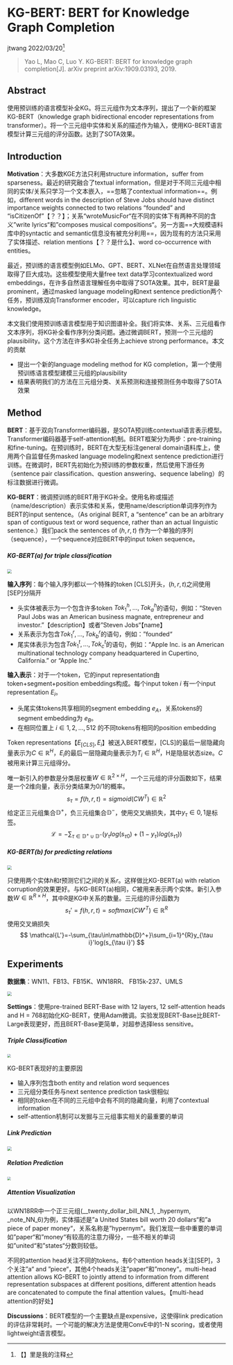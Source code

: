 # KG-BERT: BERT for Knowledge Graph Completion

jtwang	2022/03/20[^1]

[^1]: 【】里是我的注释

> Yao L, Mao C, Luo Y. KG-BERT: BERT for knowledge graph completion[J]. arXiv preprint arXiv:1909.03193, 2019.

## Abstract

使用预训练的语言模型补全KG。将三元组作为文本序列，提出了一个新的框架KG-BERT（knowledge graph bidirectional encoder representations from transformer）。将一个三元组中实体和关系的描述作为输入，使用KG-BERT语言模型计算三元组的评分函数。达到了SOTA效果。



## Introduction

**Motivation**：大多数KGE方法只利用structure information，suffer from sparseness。最近的研究融合了textual information，但是对于不同三元组中相同的实体/关系只学习一个文本嵌入，==忽略了contextual information==。例如，different words in the description of Steve Jobs should have distinct importance weights connected to two relations “founded” and “isCitizenOf”【？？】；关系“wroteMusicFor“在不同的实体下有两种不同的含义”write lyrics“和”composes musical compositions“。另一方面==大规模语料库中的syntactic and semantic信息没有被充分利用==，因为现有的方法只采用了实体描述、relation mentions【？？是什么】、word co-occurrence with entities。

最近，预训练的语言模型例如ELMo、GPT、BERT、XLNet在自然语言处理领域取得了巨大成功。这些模型使用大量free text data学习contextualized word embeddings，在许多自然语言理解任务中取得了SOTA效果。其中，BERT是最prominent，通过masked language modeling和next sentence prediction两个任务，预训练双向Transformer encoder，可以capture rich linguistic knowledge。

本文我们使用预训练语言模型用于知识图谱补全。我们将实体、关系、三元组看作文本序列，将KG补全看作序列分类问题。通过微调BERT，预测一个三元组的plausibility。这个方法在许多KG补全任务上achieve strong performance。本文的贡献

- 提出一个新的language modeling method for KG completion，第一个使用预训练语言模型建模三元组的plausibility
- 结果表明我们的方法在三元组分类、关系预测和连接预测任务中取得了SOTA效果



## Method

**BERT**：基于双向Transformer编码器，是SOTA预训练contextual语言表示模型。Transformer编码器基于self-attention机制。BERT框架分为两步：pre-training和fine-tuning。在预训练时，BERT在大型无标注general domain语料库上，使用两个自监督任务masked language modeling和next sentence prediction进行训练。在微调时，BERT先初始化为预训练的参数权重，然后使用下游任务（sentence pair classification、question answering、sequence labeling）的标注数据进行微调。

**KG-BERT**：微调预训练的BERT用于KG补全。使用名称或描述（name/description）表示实体和关系，使用name/description单词序列作为BERT的input sentence。（As original BERT, a “sentence” can be an arbitrary span of contiguous text or word sequence, rather than an actual linguistic sentence.）我们pack the sentences of $(h,r,t)$ 作为一个单独的序列（sequence），一个sequence对应BERT中的input token sequence。

##### KG-BERT(a) for triple classification

<img src=".\fig\KG-BERT\1.png" style="zoom:60%;" />

**输入序列**：每个输入序列都以一个特殊的token [CLS]开头，$(h,r,t)$之间使用[SEP]分隔开

- 头实体被表示为一个包含许多token $Tok_1^h,...,Tok_a^h$的语句，例如：“Steven Paul Jobs was an American business magnate, entrepreneur and investor.”【description】或者”Steven Jobs“【name】
- 关系表示为包含$Tok_1^r,...,Tok_b^r$的语句，例如：”founded“
- 尾实体表示为包含$Tok_1^t,...,Tok_c^t$的语句，例如：“Apple Inc. is an American multinational technology company headquartered in Cupertino, California.” or “Apple Inc.”

**输入表示**：对于一个token，它的input representation由token+segment+position embeddings构成。每个input token $i$ 有一个input representation $E_i$。

- 头尾实体tokens共享相同的segment embedding $e_A$，关系tokens的segment embedding为 $e_B$。
- 在相同位置上 $i\in {1,2,...,512}$ 的不同tokens有相同的position embedding

Token representations【$E_{[CLS]},E_i$】被送入BERT模型，[CLS]的最后一层隐藏向量表示为$C\in \mathbb{R}^H$，$E_i$的最后一层隐藏向量表示为$T_i \in \mathbb{R}^H$，H是隐层状态size。$C$被用来计算三元组得分。

唯一新引入的参数是分类层权重$W\in \mathbb{R}^{2\times H}$，一个三元组的评分函数如下，结果是一个2维向量，表示分类结果为0/1的概率。
$$
s_\tau = f(h,r,t)=sigmoid(CW^T)\in\mathbb{R}^2
$$
给定正三元组集合$\mathbb{D}^+$，负三元组集合$\mathbb{D}^-$，使用交叉熵损失，其中$y_\tau\in{0,1}$是标签。
$$
\mathcal{L}=-\sum_{\tau\in\mathbb{D}^+\cup\mathbb{D}^-}(y_\tau log(s_{\tau 0})+(1-y_\tau)log(s_{\tau 1}))
$$

##### KG-BERT(b) for predicting relations

<img src=".\fig\KG-BERT\2.png" style="zoom:60%;" />

只使用两个实体$h$和$t$预测它们之间的关系$r$。这样做比KG-BERT(a) with relation corruption的效果更好。与KG-BERT(a)相同，$C$被用来表示两个实体。新引入参数$W\in \mathbb{R}^{R\times H}$，其中R是KG中关系的数量。三元组的评分函数为
$$
s_\tau'=f(h,r,t)=softmax (CW'^T)\in \mathbb{R}^R
$$
使用交叉熵损失
$$
\mathcal{L'}=-\sum_{\tau\in\mathbb{D}^+}\sum_{i=1}^{R}y_{\tau i}'log(s_{\tau i}')
$$

## Experiments

**数据集**：WN11、FB13、FB15K、WN18RR、 FB15k-237、UMLS

<img src=".\fig\KG-BERT\3.png" style="zoom:60%;" />

**Settings**：使用pre-trained BERT-Base with 12 layers, 12 self-attention heads and H = 768初始化KG-BERT，使用Adam微调。实验发现BERT-Base比BERT-Large表现更好，而且BERT-Base更简单，对超参选择less sensitive。

##### Triple Classification

<img src=".\fig\KG-BERT\4.png" style="zoom:50%;" />

KG-BERT表现好的主要原因

- 输入序列包含both entity and relation word sequences
- 三元组分类任务与next sentence prediction task很相似
- 相同的token在不同的三元组中会有不同的隐藏向量，利用了contextual information
- self-attention机制可以发掘与三元组事实相关的最重要的单词

##### Link Prediction

<img src=".\fig\KG-BERT\5.png" style="zoom:60%;" />

##### Relation Prediction

<img src=".\fig\KG-BERT\6.png" style="zoom:50%;" />

##### Attention Visualization

以WN18RR中一个正三元组(__twenty_dollar_bill_NN_1, _hypernym, _note_NN_6)为例，实体描述是”a United States bill worth 20 dollars“和”a piece of paper money“，关系名称是”hypernym“。我们发现一些中重要的单词如”paper“和”money“有较高的注意力得分，一些不相关的单词如”united“和”states“分数则较低。

不同的attention head关注不同的tokens。有6个attention heads关注[SEP]，3个关注”a“ and ”piece“，其他4个heads关注”paper“和”money“。multi-head attention allows KG-BERT to jointly attend to information from different representation subspaces at different positions, different attention heads are concatenated to compute the final attention values。【multi-head attention的好处】

**Discussions**：BERT模型的一个主要缺点是expensive，这使得link predication的评估非常耗时。一个可能的解决方法是使用ConvE中的1-N scoring，或者使用lightweight语言模型。
